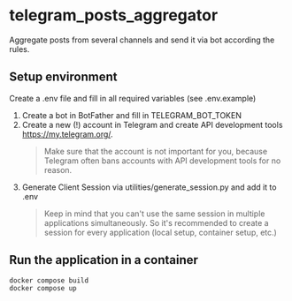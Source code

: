 # telegram_posts_aggregator
Aggregate posts from several channels and send it via bot according the rules.


## Setup environment
Create a .env file and fill in all required variables (see .env.example)
1. Create a bot in BotFather and fill in TELEGRAM_BOT_TOKEN
2. Create a new (!) account in Telegram and create API development tools https://my.telegram.org/.
    > Make sure that the account is not important for you, because Telegram often  bans accounts with API development tools for no reason.
3. Generate Client Session via utilities/generate_session.py and add it to .env
    > Keep in mind that you can't use the same session in multiple applications simultaneously. So it's recommended to create a session for every application (local setup, container setup, etc.)  

## Run the application in a container
```sh
docker compose build
docker compose up
```
